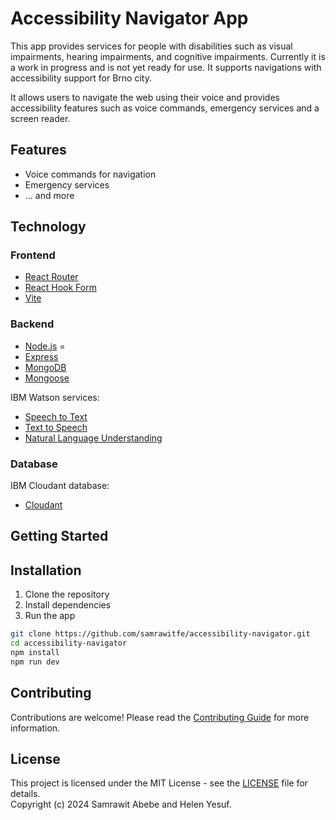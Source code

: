 # Accessibility Navigator App

This app provides services for people with disabilities such as visual impairments, hearing impairments, and cognitive impairments.
Currently it is a work in progress and is not yet ready for use. It supports navigations with accessibility support for Brno city.

It allows users to navigate the web using their voice and provides accessibility features such as voice commands, emergency services and a screen reader.

## Features

- Voice commands for navigation
- Emergency services
- ... and more

## Technology

### Frontend

- [React Router](https://reactrouter.com/)
- [React Hook Form](https://react-hook-form.com/)
- [Vite](https://vitejs.dev/)

### Backend

- [Node.js](https://nodejs.org/) =
- [Express](https://expressjs.com/)
- [MongoDB](https://www.mongodb.com/)
- [Mongoose](https://mongoosejs.com/)

IBM Watson services:

- [Speech to Text](https://cloud.ibm.com/catalog/services/speech-to-text)
- [Text to Speech](https://cloud.ibm.com/catalog/services/text-to-speech)
- [Natural Language Understanding](https://cloud.ibm.com/catalog/services/natural-language-understanding)

### Database

IBM Cloudant database:

- [Cloudant](https://cloud.ibm.com/catalog/services/cloudant-nosql-db)

## Getting Started

## Installation

1. Clone the repository
2. Install dependencies
3. Run the app

```bash
git clone https://github.com/samrawitfe/accessibility-navigator.git
cd accessibility-navigator
npm install
npm run dev
```

## Contributing

Contributions are welcome! Please read the [Contributing Guide](CONTRIBUTING.md) for more information.

## License

This project is licensed under the MIT License - see the [LICENSE](LICENSE) file for details.  
Copyright (c) 2024 Samrawit Abebe and Helen Yesuf.
